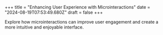 +++
title = "Enhancing User Experience with Microinteractions"
date = "2024-08-19T07:53:49.680Z"
draft = false
+++

  Explore how microinteractions can improve user engagement and create a more intuitive and enjoyable interface.
        